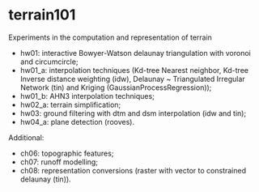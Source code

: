 # terrain101
Experiments in the computation and representation of terrain

- hw01: interactive Bowyer-Watson delaunay triangulation with voronoi and circumcircle;
- hw01_a: interpolation techniques (Kd-tree Nearest neighbor, Kd-tree Inverse distance weighting (idw), Delaunay ~ Triangulated Irregular Network (tin) and Kriging (GaussianProcessRegression));
- hw01_b: AHN3 interpolation techniques;
- hw02_a: terrain simplification;
- hw03: ground filtering with dtm and dsm interpolation (idw and tin);
- hw04_a: plane detection (rooves).


Additional:
- ch06: topographic features;  
- ch07: runoff modelling;
- ch08: representation conversions (raster with vector to constrained delaunay (tin)).
